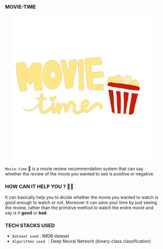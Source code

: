 ### MOVIE-TIME
<p align='center'>
    <img src='assets/giphy.gif'>
</p>


`Movie-time` 🎥 is a movie review recommendation system that can say whether the review of the movie you wanted to see is positive or negative. 

### HOW CAN IT HELP YOU ? 💁‍♂️
It can basically help you to dicide whether the movie you wanted to watch is good enough to watch or not. Moreover it can save your time by just seeing the review, rather than the primitive method to watch the enitre movie and say is it **good** or **bad**.

### TECH STACKS USED
- `Dataset used` : IMDB dataset
- `Algorithms used ` : Deep Neural Network (binary-class classification)